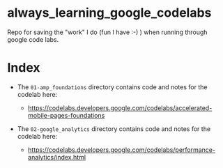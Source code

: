 # always_learning_google_codelabs

Repo for saving the "work" I do (fun I have :-) ) when running through google code labs.

# Index

- The `01-amp_foundations` directory contains code and notes for the codelab here:
  - https://codelabs.developers.google.com/codelabs/accelerated-mobile-pages-foundations

- The `02-google_analytics` directory contains code and notes for the codelab here:
  - https://codelabs.developers.google.com/codelabs/performance-analytics/index.html

